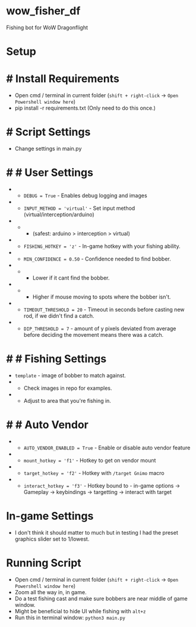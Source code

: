 # wow_fisher_df
Fishing bot for WoW Dragonflight


# Setup
# # Install Requirements
* Open cmd / terminal in current folder (`shift + right-click` -> `Open Powershell window here`)
* pip install -r requirements.txt (Only need to do this once.)

# # Script Settings
* Change settings in main.py
# # # User Settings
* * `DEBUG = True` - Enables debug logging and images
* * `INPUT_METHOD = 'virtual'` - Set input method (virtual/interception/arduino) 
* * * (safest: arduino > interception > virtual)
* * `FISHING_HOTKEY = 'z'` - In-game hotkey with your fishing ability.
* * `MIN_CONFIDENCE = 0.50` - Confidence needed to find bobber. 
* * * Lower if it cant find the bobber.
* * * Higher if mouse moving to spots where the bobber isn't.
* * `TIMEOUT_THRESHOLD = 20`  - Timeout in seconds before casting new rod, if we didn't find a catch.
* * `DIP_THRESHOLD = 7`  - amount of y pixels deviated from average before deciding the movement means there was a catch.
# # # Fishing Settings
* `template` - image of bobber to match against. 
* * Check images in repo for examples.
* * Adjust to area that you're fishing in.
# # # Auto Vendor
* * `AUTO_VENDOR_ENABLED = True` - Enable or disable auto vendor feature
* * `mount_hotkey = 'f1'` - Hotkey to get on vendor mount
* * `target_hotkey = 'f2'` - Hotkey with `/target Gnimo` macro
* * `interact_hotkey = 'f3'` - Hotkey bound to - in-game options -> Gameplay -> keybindings -> targetting -> interact with target

# In-game Settings
* I don't think it should matter to much but in testing I had the preset graphics slider set to 1/lowest.

# Running Script
* Open cmd / terminal in current folder (`shift + right-click` -> `Open Powershell window here`)
* Zoom all the way in, in game.
* Do a test fishing cast and make sure bobbers are near middle of game window.
* Might be beneficial to hide UI while fishing with `alt+z`
* Run this in terminal window: `python3 main.py`